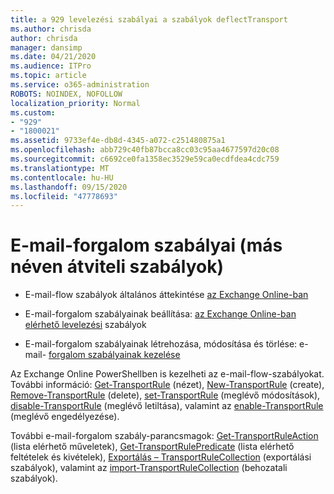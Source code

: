 ```yaml
---
title: a 929 levelezési szabályai a szabályok deflectTransport
ms.author: chrisda
author: chrisda
manager: dansimp
ms.date: 04/21/2020
ms.audience: ITPro
ms.topic: article
ms.service: o365-administration
ROBOTS: NOINDEX, NOFOLLOW
localization_priority: Normal
ms.custom:
- "929"
- "1800021"
ms.assetid: 9733ef4e-db8d-4345-a072-c251480875a1
ms.openlocfilehash: abb729c40fb87bcca8cc03c95aa4677597d20c08
ms.sourcegitcommit: c6692ce0fa1358ec3529e59ca0ecdfdea4cdc759
ms.translationtype: MT
ms.contentlocale: hu-HU
ms.lasthandoff: 09/15/2020
ms.locfileid: "47778693"
---
```

# <a name="mail-flow-rules-also-known-as-transport-rules"></a>E-mail-forgalom szabályai (más néven átviteli szabályok)

- E-mail-flow szabályok általános áttekintése [az Exchange Online-ban](https://technet.microsoft.com/library/jj919238.aspx)

- E-mail-forgalom szabályainak beállítása: [az Exchange Online-ban elérhető levelezési](https://technet.microsoft.com/library/dn600436.aspx) szabályok

- E-mail-forgalom szabályainak létrehozása, módosítása és törlése: e-mail- [forgalom szabályainak kezelése](https://technet.microsoft.com/library/jj657505.aspx)

Az Exchange Online PowerShellben is kezelheti az e-mail-flow-szabályokat. További információ: [Get-TransportRule](https://docs.microsoft.com/powershell/module/exchange/policy-and-compliance/get-transportrule) (nézet), [New-TransportRule](https://docs.microsoft.com/powershell/module/exchange/policy-and-compliance/new-transportrule) (create), [Remove-TransportRule](https://docs.microsoft.com/powershell/module/exchange/policy-and-compliance/remove-transportrule) (delete), [set-TransportRule](https://docs.microsoft.com/powershell/module/exchange/policy-and-compliance/set-transportrule) (meglévő módosítások), [disable-TransportRule](https://docs.microsoft.com/powershell/module/exchange/policy-and-compliance/disable-transportrule) (meglévő letiltása), valamint az [enable-TransportRule](https://docs.microsoft.com/powershell/module/exchange/policy-and-compliance/enable-transportrule) (meglévő engedélyezése).

További e-mail-forgalom szabály-parancsmagok: [Get-TransportRuleAction](https://docs.microsoft.com/powershell/module/exchange/policy-and-compliance/get-transportruleaction) (lista elérhető műveletek), [Get-TransportRulePredicate](https://docs.microsoft.com/powershell/module/exchange/policy-and-compliance/get-transportrulepredicate) (lista elérhető feltételek és kivételek), [Exportálás – TransportRuleCollection](https://docs.microsoft.com/powershell/module/exchange/policy-and-compliance/export-transportrulecollection) (exportálási szabályok), valamint az [import-TransportRuleCollection](https://docs.microsoft.com/powershell/module/exchange/policy-and-compliance/import-transportrulecollection) (behozatali szabályok).
